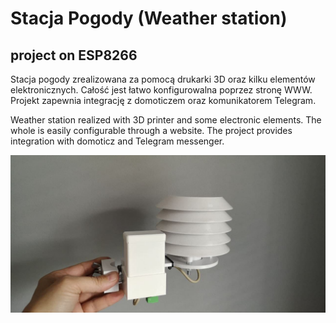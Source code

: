 # Stacja Pogody (Weather station)

## project on ESP8266

Stacja pogody zrealizowana za pomocą drukarki 3D oraz kilku elementów elektronicznych.
Całość jest łatwo konfigurowalna poprzez stronę WWW. Projekt zapewnia integrację z domoticzem oraz komunikatorem Telegram.

Weather station realized with 3D printer and some electronic elements.
The whole is easily configurable through a website. The project provides integration with domoticz and Telegram messenger.

![GitHub Logo](/pic/photo_2021-05-16_18-42-17.jpg)
